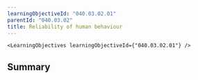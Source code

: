 ```yaml
---
learningObjectiveId: "040.03.02.01"
parentId: "040.03.02"
title: Reliability of human behaviour
---
```


```tsx eval
<LearningObjectives learningObjectiveId={"040.03.02.01"} />
```

## Summary

